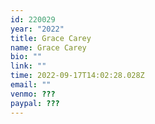 ```yaml
---
id: 220029
year: "2022"
title: Grace Carey
name: Grace Carey
bio: ""
link: ""
time: 2022-09-17T14:02:28.028Z
email: ""
venmo: ???
paypal: ???
---
```

